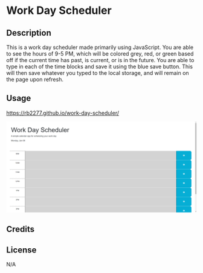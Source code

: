 # Work Day Scheduler

## Description

This is a work day scheduler made primarily using JavaScript. You are able to see the hours of 9-5 PM, which will be colored grey, red, or green based off if the current time has past, is current, or is in the future. 
You are able to type in each of the time blocks and save it using the blue save button. This will then save whatever you typed to the local storage, and will remain on the page upon refresh.

## Usage

https://rb2277.github.io/work-day-scheduler/

![Example Image of the site](assets/images/exampleImage.png)

## Credits

## License

N/A
